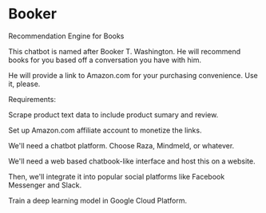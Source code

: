 # Booker
Recommendation Engine for Books



This chatbot is named after Booker T. Washington. He will recommend books for you based off a conversation you have with him.

He will provide a link to Amazon.com for your purchasing convenience. Use it, please.


Requirements:

Scrape product text data to include product sumary and review.

Set up Amazon.com affiliate account to monetize the links.

We'll need a chatbot platform. Choose Raza, Mindmeld, or whatever.

We'll need a web based chatbook-like interface and host this on a website.

Then, we'll integrate it into popular social platforms like Facebook Messenger and Slack.

Train a deep learning model in Google Cloud Platform.

